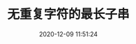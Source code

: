 ---
title: 无重复字符的最长子串
date: 2020-12-09 11:51:24
description: 无重复字符的最长子串。
tags:
- 算法
- Python
nav:
- 每日一题
categories:
- 算法
top: 2

## 翻译


---